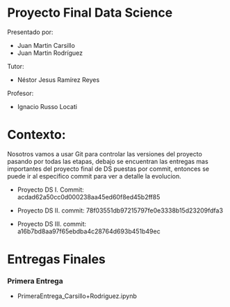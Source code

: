# Proyecto Final Data Science

Presentado por:
- Juan Martin Carsillo
- Juan Martin Rodríguez

Tutor: 
- Néstor Jesus Ramírez Reyes

Profesor: 
- Ignacio Russo Locati




# Contexto:

Nosotros vamos a usar Git para controlar las versiones del proyecto pasando por todas las etapas, debajo se encuentran las entregas mas importantes del proyecto final de DS puestas por commit, entonces se puede ir al especifico commit para ver a detalle la evolucion.


- Proyecto DS I. Commit: acdad62a50cc0d000238aa45ed60f8ed45b2ff85

- Proyecto DS II. commit: 78f03551db97215797fe0e3338b15d23209fdfa3

- Proyecto DS III. commit: a16b7bd8aa97f65ebdba4c28764d693b451b49ec


# Entregas Finales

### Primera Entrega

- PrimeraEntrega_Carsillo+Rodriguez.ipynb

